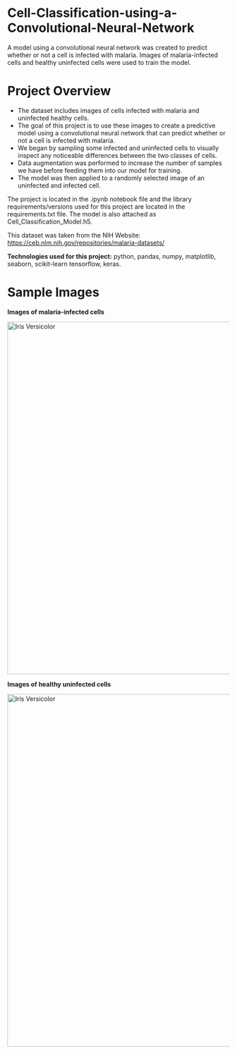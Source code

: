 # Cell-Classification-using-a-Convolutional-Neural-Network
A model using a convolutional neural network was created to predict whether or not a cell is infected with malaria. Images of malaria-infected cells and healthy uninfected cells were used to train the model.  

# Project Overview
- The dataset includes images of cells infected with malaria and uninfected healthy cells.
- The goal of this project is to use these images to create a predictive model using a convolutional neural network that can predict whether or not a cell is infected with malaria.
- We began by sampling some infected and uninfected cells to visually inspect any noticeable differences between the two classes of cells.
- Data augmentation was performed to increase the number of samples we have before feeding them into our model for training.
- The model was then applied to a randomly selected image of an uninfected and infected cell.

The project is located in the .ipynb notebook file and the library requirements/versions used for this project are located in the requirements.txt file. The model is also attached as Cell_Classification_Model.h5.

This dataset was taken from the NIH Website: https://ceb.nlm.nih.gov/repositories/malaria-datasets/

<b>Technologies used for this project:</b> python, pandas, numpy, matplotlib, seaborn, scikit-learn tensorflow, keras.

# Sample Images

<b>Images of malaria-infected cells</b> 

<img width="800" alt="Iris Versicolor" src="https://www.researchgate.net/profile/Mahdy_Rahman_Chowdhury_Mahdy/publication/334669002/figure/fig2/AS:784395963228161@1564025979768/Samples-drawn-from-NIH-Malaria-dataset-which-are-malaria-infected-parasite-red-blood.jpg">

<b>Images of healthy uninfected cells</b>

<img width="800" alt="Iris Versicolor" src="https://www.researchgate.net/profile/Mahdy_Rahman_Chowdhury_Mahdy/publication/334669002/figure/fig1/AS:784395963232262@1564025979734/Samples-drawn-from-NIH-Malaria-dataset-which-are-uninfected-red-blood-cells-It-is-seen.jpg">

